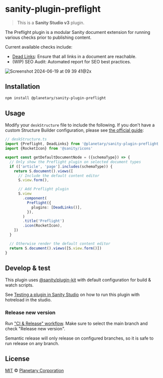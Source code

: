 # sanity-plugin-preflight

> This is a **Sanity Studio v3** plugin.

The Preflight plugin is a modular Sanity document extension for running various checks
prior to publishing content.

Current available checks include:

- [Dead Links](./src/DeadLinks/): Ensure that all links in a document are reachable.
- (WIP) SEO Audit: Automated report for SEO best practices.

![Screenshot 2024-06-19 at 09 39 41@2x](https://github.com/planetary/sanity-plugin-link-check/assets/1646307/b8b2aa63-4ad6-480f-b24e-52ffb6ef57b1)

## Installation

```sh
npm install @planetary/sanity-plugin-preflight
```

## Usage

Modify your `deskStructure` file to include the following.
If you don't have a custom Structure Builder configuration, please see [the official guide](https://www.sanity.io/guides/getting-started-with-structure-builder):

```ts
// deskStructure.ts
import {Preflight, DeadLinks} from '@planetary/sanity-plugin-preflight'
import {RocketIcon} from '@sanity/icons'

export const getDefaultDocumentNode = ({schemaType}) => {
  // Only show the Preflight plugin on selected document types
  if (['article', 'page'].includes(schemaType)) {
    return S.document().views([
      // Include the default content editor
      S.view.form(),

      // Add Preflight plugin
      S.view
        .component(
          Preflight({
            plugins: [DeadLinks()],
          }),
        )
        .title('Preflight')
        .icon(RocketIcon),
    ])
  }

  // Otherwise render the default content editor
  return S.document().views([S.view.form()])
}
```

## Develop & test

This plugin uses [@sanity/plugin-kit](https://github.com/sanity-io/plugin-kit)
with default configuration for build & watch scripts.

See [Testing a plugin in Sanity Studio](https://github.com/sanity-io/plugin-kit#testing-a-plugin-in-sanity-studio)
on how to run this plugin with hotreload in the studio.

### Release new version

Run ["CI & Release" workflow](https://github.com/planetary/sanity-plugin-preflight/actions/workflows/main.yml).
Make sure to select the main branch and check "Release new version".

Semantic release will only release on configured branches, so it is safe to run release on any branch.

## License

[MIT](LICENSE) © [Planetary Corporation](https://planetary.co)
